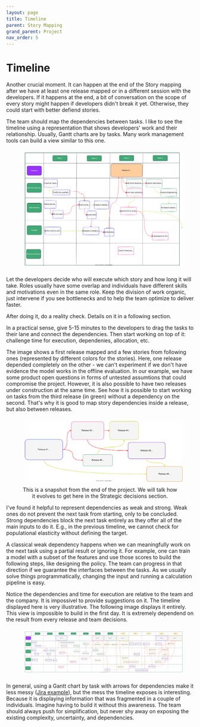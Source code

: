 ```yaml
---
layout: page
title: Timeline
parent: Story Mapping
grand_parent: Project
nav_order: 5
---
```


# Timeline

Another crucial moment. It can happen at the end of the Story mapping after we have at least one release mapped or in a different session with the developers. If it happens at the end, a bit of conversation on the scope of every story might happen if developers didn't break it yet. Otherwise, they could start with better defiend stories.

The team should map the dependencies between tasks. I like to see the timeline using a representation that shows developers' work and their relationship. Usually, Gantt charts are by tasks. Many work management tools can build a view similar to this one.

<div align="center">
<figure>
	<a href="../../images/project/timeline-zoom-in.svg" name="Cone of Strategy">
		<img  style="width:650px;margin:10px" src="../../images/project/timeline-zoom-in.svg"/>
	</a>
		<figcaption></figcaption>
</figure>
</div>


Let the developers decide who will execute which story and how long it will take. Roles usually have some overlap and individuals have different skills and motivations even in the same role. Keep the division of work organic, just intervene if you see bottlenecks and to help the team optimize to deliver faster.

After doing it, do a reality check. Details on it in a following section.

In a practical sense, give 5-15 minutes to the developers to drag the tasks to their lane and connect the dependencies. Then start working on top of it: challenge time for execution, dependenies, allocation, etc.

The image shows a first release mapped and a few stories from following ones (represented by different colors for the stories). Here, one release depended completely on the other - we can't experiment if we don't have evidence the model works in the offline evaluation. In our example, we have some product open questions in forms of untested assumtions that could compromise the project. However, it is also possible to have two releases under construction at the same time. See how it is possible to start working on tasks from the third release (in green) without a dependency on the second. That's why it is good to map story dependencies inside a release, but also between releases.

<div align="center">
<figure>
	<a href="../../images/project/releases-dependency.svg" name="Releases dependencies">
		<img  style="width:650px;margin:10px" src="../../images/project/releases-dependency.svg"/>
	</a>
		<figcaption>This is a snapshot from the end of the project. We will talk how it evolves to get here in the Strategic decisions section.</figcaption>
</figure>
</div>

I've found it helpful to represent dependencies as weak and strong. Weak ones do not prevent the next task from starting, only to be concluded. Strong dependencies block the next task entirely as they offer all of the main inputs to do it. E.g., in the previous timeline, we cannot check for populational elasticity without defining the target.

A classical weak dependency happens when we can meaningfully work on the next task using a partial result or ignoring it. For example, one can train a model with a subset of the features and use those scores to build the following steps, like designing the policy. The team can progress in that direction if we guarantee the interfaces between the tasks. As we usually solve things programmatically, changing the input and running a calculation pipeline is easy.

Notice the dependencies and time for execution are relative to the team and the company. It is impossivel to provide suggestions on it. The timeline displayed here is very illustrative. The following image displays it entirely. This view is impossible to build in the first day. It is extremely dependend on the result from every release and team decisions.

<div align="center">
<figure>
	<a href="../../images/project/timeline.svg" name="Cone of Strategy">
		<img  style="width:650px;margin:10px" src="../../images/project/timeline.svg"/>
	</a>
		<figcaption></figcaption>
</figure>
</div>

In general, using a Gantt chart by task with arrows for dependencies make it less messy (<a href="https://community.atlassian.com/t5/Jira-articles/Introducing-dependency-amp-progress-for-roadmaps-in-Jira/ba-p/1166975">Jira example</a>), but the mess the timeline exposes is interesting. Because it is displaying information that was fragmented in a couple of individuals. Imagine having to build it without this awareness. The team should always push for simplification, but never shy away on exposing the existing complexity, uncertainty, and dependencies.


<!-- <div align="center"> -->
<!-- <figure> -->
<!-- 	<a href="../../images/project/jira-dependency.jpeg" name="Cone of Strategy"> -->
<!-- 		<img  style="width:650px;margin:10px" src="../../images/project/jira-dependency.jpeg"/> -->
<!-- 	</a> -->
<!-- 		<figcaption><a href="https://community.atlassian.com/t5/Jira-articles/Introducing-dependency-amp-progress-for-roadmaps-in-Jira/ba-p/1166975">Source</a></figcaption> -->
<!-- </figure> -->
<!-- </div> -->
